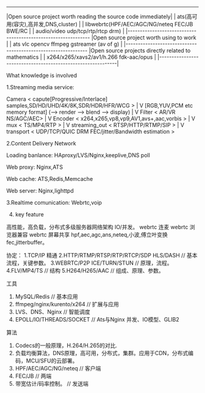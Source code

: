 ---------------------------------------------------------------
|Open source project worth reading the source code immediately|
|		ats(高可用(容灾),高并发,DNS,cluster)				  |
|		libwebrtc(HPF/AEC/AGC/NG/neteq FEC/JB BWE/RC		  |
|				audio/video udp/tcp/rtp/rtcp drm) 			  |
|--------------------------------------------------------------
|Open source project worth using to work					  |
|		ats vlc opencv ffmpeg gstreamer (av of g)			  |
|--------------------------------------------------------------
|Open source projects directly related to mathematics         |
|		x264/x265/xavs2/av1/h.266 fdk-aac/opus				  |
|-------------------------------------------------------------|

What knowledge is involved

1.Streaming media service:

Camera < capute[Progressive/Interlace] samples,SD/HD/UHD/4K/8K,SDR/HDR/HFR/WCG >
 |
 V
[RGB,YUV,PCM etc memory format]  (--> render --> blend --> display)
 |
 V
Filter < AR/VR NS/AGC/AEC>
 |
 V
Encoder < x264,x265,vp8,vp9,AV1,avs+,aac,vorbis >
 |
 V
mux    < TS/MP4/RTP >
 |
 V
streaming_out < RTSP/HTTP/RTMP/SIP >
 |
 V
transport < UDP/TCP/QUIC DRM  FEC/jitter/Bandwidth estimation >

2.Content Delivery Network

Loading banlance:
	HAproxy/LVS/Nginx,keeplive,DNS poll

Web proxy:
	Nginx,ATS

Web cache:
	ATS,Redis,Memcache

Web server:
	Nginx,lighttpd

3.Realtime comunication:
Webrtc,voip

4. key feature

高性能，高负载，分布式多级服务器网络架构 IO/并发。
webrtc 连麦
webrtc 浏览器兼容
webrtc 屏幕共享
hpf,aec,agc,ans,neteq,小波,傅立叶变换
fec,jitterbuffer。

协定：
1.TCP/IP 精通
2.HTTP/RTMP/RTSP/RTP/RTCP/SDP HLS/DASH 	// 基本流程，关键参数。
3.WEBRTC/P2P ICE/TURN/STUN 				// 原理，流程。
4.FLV/MP4/TS			   				// 结构
5.H264/H265/AAC			   				// 组成、原理、参数。

工具
1. MySQL/Redis					// 基本应用
2. ffmpeg/nginx/kurento/x264 	// 扩展与应用
3. LVS、DNS、Nginx				// 智能调度
4. EPOLL/IO/THREADS/SOCKET   	// Ats与Nginx 并发、IO模型、GLIB2 

算法
1. Codecs的一般原理，H.264/H.265的对比.
2. 负载均衡算法，DNS原理，高可用，分布式，集群。应用于CDN，分布式编码，MCU/SFU的云部署。
3. HPF/AEC/AGC/NG/neteq 	// 客户端
4. FEC/JB					// 两端
5. 带宽估计/码率控制。		// 发送端
